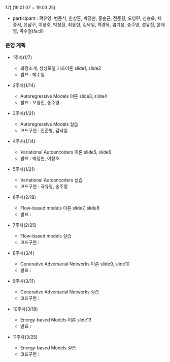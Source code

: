 1기 (19.01.07 ~ 19.03.25)
* participant : 곽유영, 변준석, 한상훈, 박정현, 홍순근, 전준형, 오영민, 신승욱, 채종서, 유남구, 이창호, 박정환, 최동헌, 김낙일, 백경욱, 염기웅, 송주영, 성유진, 윤재영, 박수철(facil)

### 운영 계획
+ 1주차(1/7)
  - 과정소개, 생성모델 기초이론 slide1, slide2 
  - 발표 : 박수철

+ 2주차(1/14)
  - Autoregressive Models 이론 slide3, slide4 
  - 발표 : 오영민, 송주영

+ 3주차(1/21) 
  - Autoregressive Models 실습
  - 코드구현 : 전준형, 김낙일

+ 4주차(1/14)
  - Variational Autoencoders 이론 slide5, slide6 
  - 발표 : 박정현, 이창호

+ 5주차(1/21)
  - Variational Autoencoders 실습
  - 코드구현 : 곽유영, 송주영

+ 6주차(2/18)
  - Flow-based models 이론 slide7, slide8 
  - 발표 : 

+ 7주차(2/25)
  - Flow-based models 실습
  - 코드구현 : 

+ 8주차(3/4)
  - Generative Adversarial Notworks 이론 slide9, slide10
  - 발표 :

+ 9주차(3/11)
  - Generative Adversarial Notworks 실습
  - 코드구현 :

+ 10주차(3/18)
  - Energy-based Models 이론 slide13
  - 발표 :

+ 11주차(3/25)
  - Energy-based Models 실습
  - 코드구현 :
